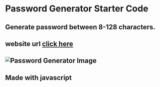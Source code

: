 # Password Generator Starter Code


## Generate password between 8-128 characters.

## website url [click here](https://dimas082711.github.io/password-generator/)

## ![Password Generator Image](http://assets/image/passwordGenerator-img)

## Made with javascript